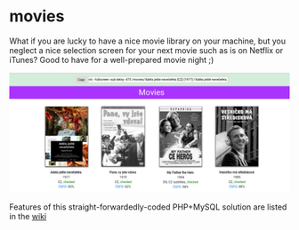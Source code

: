 # movies

What if you are lucky to have a nice movie library on your machine, but you neglect a nice selection screen for your next movie such as is on Netflix or iTunes? Good to have for a well-prepared movie night ;)

![Screenshot of movies](https://github.com/lacimarsik/movies/blob/master/screen.png)

Features of this straight-forwardedly-coded PHP+MySQL solution are listed in the [wiki](https://github.com/lacimarsik/movies/wiki)
